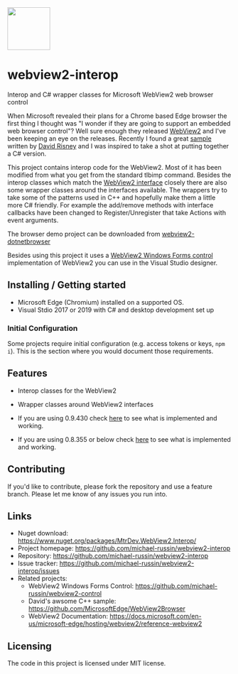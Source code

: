 <img src="https://github.com/michael-russin/webview2-interop/blob/master/new-microsoft-edge-icon.png" width="96">

# webview2-interop
Interop and C# wrapper classes for Microsoft WebView2 web browser control

When Microsoft revealed their plans for a Chrome based Edge browser the first thing I thought was "I wonder if they are going to support an embedded web browser control"?  Well sure enough they released [WebView2](https://docs.microsoft.com/en-us/microsoft-edge/hosting/webview2) and I've been keeping an eye on the releases.  Recently I found a great [sample](https://github.com/MicrosoftEdge/WebView2Browser) written by [David Risney](https://github.com/david-risney) and I was inspired to take a shot at putting together a C# version. 

This project contains interop code for the WebView2.  Most of it has been modified from what you get from the standard tlbimp command.  Besides the interop classes which match the [WebView2 interface](https://docs.microsoft.com/en-us/microsoft-edge/hosting/webview2/reference-webview2) closely there are also some wrapper classes around the interfaces available.  The wrappers try to take some of the patterns used in C++ and hopefully make them a little more C# friendly.   For example the add/remove methods with interface callbacks have been changed to Register/Unregister that take Actions with event arguments.  

The browser demo project can be downloaded from [webview2-dotnetbrowser](https://github.com/michael-russin/webview2-dotnetbrowser) 

Besides using this project it uses a [WebView2 Windows Forms control](https://github.com/michael-russin/webview2-control) implementation of WebView2 you can use in the Visual Studio designer. 

## Installing / Getting started

* Microsoft Edge (Chromium) installed on a supported OS.
* Visual Stdio 2017 or 2019 with C# and desktop development set up

### Initial Configuration

Some projects require initial configuration (e.g. access tokens or keys, `npm i`).
This is the section where you would document those requirements.

## Features

* Interop classes for the WebView2
* Wrapper classes around WebView2 interfaces

* If you are using 0.9.430 check [here](./implemented0.9.430.md) to see what is implemented and working.
* If you are using 0.8.355 or below check [here](./implemented.md) to see what is implemented and working.

## Contributing

If you'd like to contribute, please fork the repository and use a feature
branch. Please let me know of any issues you run into.

## Links
- Nuget download: https://www.nuget.org/packages/MtrDev.WebView2.Interop/
- Project homepage: https://github.com/michael-russin/webview2-interop
- Repository: https://github.com/michael-russin/webview2-interop
- Issue tracker: https://github.com/michael-russin/webview2-interop/issues
- Related projects:
  - WebView2 Windows Forms Control: https://github.com/michael-russin/webview2-control
  - David's awsome C++ sample: https://github.com/MicrosoftEdge/WebView2Browser
  - WebView2 Documentation: https://docs.microsoft.com/en-us/microsoft-edge/hosting/webview2/reference-webview2


## Licensing

The code in this project is licensed under MIT license.

